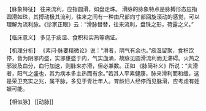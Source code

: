 【脉象特征】
往来流利，应指圆滑，如盘走珠。
滑脉的脉象特点是脉搏形态应指圆滑如珠，其搏动极其流利，往来之间有一种由尺部向寸部回旋滚动的感觉，可以理解为流利脉。《诊家正眼》云：“滑脉替替，往来流利，盘珠之形，荷露之义。”

【临床意义】
多见于痰湿、食积和实热等病证。

【机理分析】
《素问·脉要精微论》说：“滑者，阴气有余也。”痰湿留聚，食积饮停，皆为阴邪内盛，实邪壅盛于内，气实血涌，故脉见圆滑流利而无滞碍。火热之邪波及血分，血行加速，则脉来亦滑，但必兼数。正如 《脉简补义》所说：“夫滑者，阳气之盛也，其为病本多主热而有余。”若其人平素健康，脉来滑利而和缓，这是荣卫充实之兆，属平脉，多见于青壮年人。育龄妇人经停而见脉滑，应考虑有妊娠可能。

【相似脉】
[[动脉]]